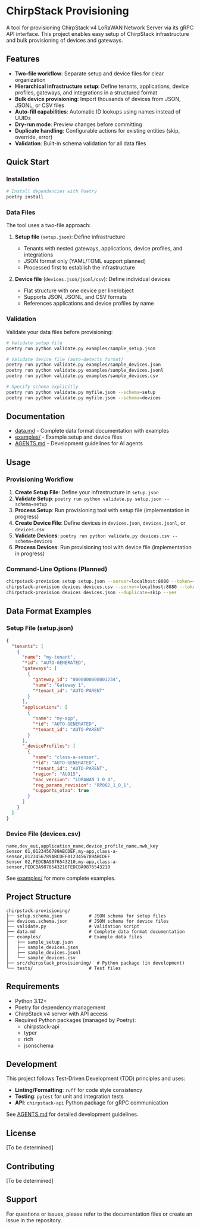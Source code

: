 # ChirpStack Provisioning

A tool for provisioning ChirpStack v4 LoRaWAN Network Server via its gRPC API interface. This project enables easy setup of ChirpStack infrastructure and bulk provisioning of devices and gateways.

## Features

- **Two-file workflow**: Separate setup and device files for clear organization
- **Hierarchical infrastructure setup**: Define tenants, applications, device profiles, gateways, and integrations in a structured format
- **Bulk device provisioning**: Import thousands of devices from JSON, JSONL, or CSV files
- **Auto-fill capabilities**: Automatic ID lookups using names instead of UUIDs
- **Dry-run mode**: Preview changes before committing
- **Duplicate handling**: Configurable actions for existing entities (skip, override, error)
- **Validation**: Built-in schema validation for all data files

## Quick Start

### Installation

```bash
# Install dependencies with Poetry
poetry install
```

### Data Files

The tool uses a two-file approach:

1. **Setup file** (`setup.json`): Define infrastructure
   - Tenants with nested gateways, applications, device profiles, and integrations
   - JSON format only (YAML/TOML support planned)
   - Processed first to establish the infrastructure

2. **Device file** (`devices.json/jsonl/csv`): Define individual devices
   - Flat structure with one device per line/object
   - Supports JSON, JSONL, and CSV formats
   - References applications and device profiles by name

### Validation

Validate your data files before provisioning:

```bash
# Validate setup file
poetry run python validate.py examples/sample_setup.json

# Validate device file (auto-detects format)
poetry run python validate.py examples/sample_devices.json
poetry run python validate.py examples/sample_devices.jsonl
poetry run python validate.py examples/sample_devices.csv

# Specify schema explicitly
poetry run python validate.py myfile.json --schema=setup
poetry run python validate.py myfile.json --schema=devices
```

## Documentation

- [data.md](data.md) - Complete data format documentation with examples
- [examples/](examples/) - Example setup and device files
- [AGENTS.md](AGENTS.md) - Development guidelines for AI agents

## Usage

### Provisioning Workflow

1. **Create Setup File**: Define your infrastructure in `setup.json`
2. **Validate Setup**: `poetry run python validate.py setup.json --schema=setup`
3. **Process Setup**: Run provisioning tool with setup file (implementation in progress)
4. **Create Device File**: Define devices in `devices.json`, `devices.jsonl`, or `devices.csv`
5. **Validate Devices**: `poetry run python validate.py devices.csv --schema=devices`
6. **Process Devices**: Run provisioning tool with device file (implementation in progress)

### Command-Line Options (Planned)

```bash
chirpstack-provision setup setup.json --server=localhost:8080 --token=<API_TOKEN>
chirpstack-provision devices devices.csv --server=localhost:8080 --token=<API_TOKEN> --dry-run
chirpstack-provision devices devices.json --duplicate=skip --yes
```

## Data Format Examples

### Setup File (setup.json)

```json
{
  "tenants": [
    {
      "name": "my-tenant",
      "*id": "AUTO-GENERATED",
      "gateways": [
        {
          "gateway_id": "0000000000001234",
          "name": "Gateway 1",
          "*tenant_id": "AUTO-PARENT"
        }
      ],
      "applications": [
        {
          "name": "my-app",
          "*id": "AUTO-GENERATED",
          "*tenant_id": "AUTO-PARENT"
        }
      ],
      "_deviceProfiles": [
        {
          "name": "class-a-sensor",
          "*id": "AUTO-GENERATED",
          "*tenant_id": "AUTO-PARENT",
          "region": "AU915",
          "mac_version": "LORAWAN_1_0_4",
          "reg_params_revision": "RP002_1_0_1",
          "supports_otaa": true
        }
      ]
    }
  ]
}
```

### Device File (devices.csv)

```csv
name,dev_eui,application_name,device_profile_name,nwk_key
Sensor 01,0123456789ABCDEF,my-app,class-a-sensor,0123456789ABCDEF0123456789ABCDEF
Sensor 02,FEDCBA9876543210,my-app,class-a-sensor,FEDCBA9876543210FEDCBA9876543210
```

See [examples/](examples/) for more complete examples.

## Project Structure

```
chirpstack-provisioning/
├── setup.schema.json          # JSON schema for setup files
├── devices.schema.json        # JSON schema for device files
├── validate.py                # Validation script
├── data.md                    # Complete data format documentation
├── examples/                  # Example data files
│   ├── sample_setup.json
│   ├── sample_devices.json
│   ├── sample_devices.jsonl
│   └── sample_devices.csv
├── src/chirpstack_provisioning/  # Python package (in development)
└── tests/                     # Test files
```

## Requirements

- Python 3.12+
- Poetry for dependency management
- ChirpStack v4 server with API access
- Required Python packages (managed by Poetry):
  - chirpstack-api
  - typer
  - rich
  - jsonschema

## Development

This project follows Test-Driven Development (TDD) principles and uses:
- **Linting/Formatting**: `ruff` for code style consistency
- **Testing**: `pytest` for unit and integration tests
- **API**: `chirpstack-api` Python package for gRPC communication

See [AGENTS.md](AGENTS.md) for detailed development guidelines.

## License

[To be determined]

## Contributing

[To be determined]

## Support

For questions or issues, please refer to the documentation files or create an issue in the repository.
